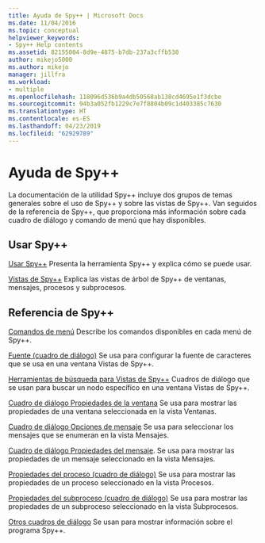 ```yaml
---
title: Ayuda de Spy++ | Microsoft Docs
ms.date: 11/04/2016
ms.topic: conceptual
helpviewer_keywords:
- Spy++ Help contents
ms.assetid: 82155004-8d9e-4875-b7db-237a3cffb530
author: mikejo5000
ms.author: mikejo
manager: jillfra
ms.workload:
- multiple
ms.openlocfilehash: 118096d536b9a4db50568ab138cd4695e1f3dcbe
ms.sourcegitcommit: 94b3a052fb1229c7e7f8804b09c1d403385c7630
ms.translationtype: HT
ms.contentlocale: es-ES
ms.lasthandoff: 04/23/2019
ms.locfileid: "62929789"
---
```

# <a name="spy-help"></a>Ayuda de Spy++
La documentación de la utilidad Spy++ incluye dos grupos de temas generales sobre el uso de Spy++ y sobre las vistas de Spy++. Van seguidos de la referencia de Spy++, que proporciona más información sobre cada cuadro de diálogo y comando de menú que hay disponibles.

## <a name="using-spy"></a>Usar Spy++
 [Usar Spy++](../debugger/using-spy-increment.md) Presenta la herramienta Spy++ y explica cómo se puede usar.

 [Vistas de Spy++](../debugger/spy-increment-views.md) Explica las vistas de árbol de Spy++ de ventanas, mensajes, procesos y subprocesos.

## <a name="spy-reference"></a>Referencia de Spy++
 [Comandos de menú](../debugger/menu-commands.md) Describe los comandos disponibles en cada menú de Spy++.

 [Fuente (cuadro de diálogo)](../debugger/font-dialog-box-microsoft-spy-increment-help.md) Se usa para configurar la fuente de caracteres que se usa en una ventana Vistas de Spy++.

 [Herramientas de búsqueda para Vistas de Spy++](../debugger/search-tools-for-spy-increment-views.md) Cuadros de diálogo que se usan para buscar un nodo específico en una ventana Vistas de Spy++.

 [Cuadro de diálogo Propiedades de la ventana](../debugger/window-properties-dialog-box.md) Se usa para mostrar las propiedades de una ventana seleccionada en la vista Ventanas.

 [Cuadro de diálogo Opciones de mensaje](../debugger/message-options-dialog-box.md) Se usa para seleccionar los mensajes que se enumeran en la vista Mensajes.

 [Cuadro de diálogo Propiedades del mensaje](../debugger/message-properties-dialog-box.md). Se usa para mostrar las propiedades de un mensaje seleccionado en la vista Mensajes.

 [Propiedades del proceso (cuadro de diálogo)](../debugger/process-properties-dialog-box.md) Se usa para mostrar las propiedades de un proceso seleccionado en la vista Procesos.

 [Propiedades del subproceso (cuadro de diálogo)](../debugger/thread-properties-dialog-box.md) Se usa para mostrar las propiedades de un subproceso seleccionado en la vista Subprocesos.

 [Otros cuadros de diálogo](../debugger/other-dialog-boxes.md) Se usan para mostrar información sobre el programa Spy++.